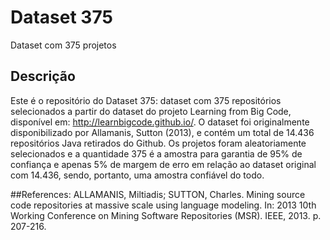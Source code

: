# Dataset 375

Dataset com 375 projetos

## Descrição
Este é o repositório do Dataset 375: dataset com 375 repositórios selecionados a partir do dataset do projeto  Learning from Big Code, disponível em: http://learnbigcode.github.io/.
O dataset foi originalmente disponibilizado por Allamanis, Sutton (2013), e contém um total de 14.436 repositórios Java retirados do Github.
Os projetos foram aleatoriamente selecionados e a quantidade 375 é a amostra para garantia de 95% de confiança e apenas 5% de margem de erro em relação ao dataset original com 14.436, sendo, portanto, uma amostra confiável do todo.


##References:
ALLAMANIS, Miltiadis; SUTTON, Charles. Mining source code repositories at massive scale using language modeling. In: 2013 10th Working Conference on Mining Software Repositories (MSR). IEEE, 2013. p. 207-216.